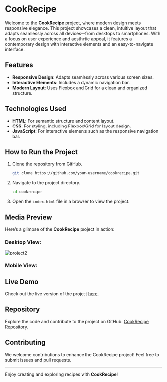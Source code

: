 # CookRecipe

Welcome to the **CookRecipe** project, where modern design meets responsive elegance. This project showcases a clean, intuitive layout that adapts seamlessly across all devices—from desktops to smartphones. With a focus on user experience and aesthetic appeal, it features a contemporary design with interactive elements and an easy-to-navigate interface.

## Features

- **Responsive Design**: Adapts seamlessly across various screen sizes.
- **Interactive Elements**: Includes a dynamic navigation bar.
- **Modern Layout**: Uses Flexbox and Grid for a clean and organized structure.

## Technologies Used

- **HTML**: For semantic structure and content layout.
- **CSS**: For styling, including Flexbox/Grid for layout design.
- **JavaScript**: For interactive elements such as the responsive navigation bar.

## How to Run the Project

1. Clone the repository from GitHub.
   ```bash
   git clone https://github.com/your-username/cookrecipe.git
   ```
2. Navigate to the project directory.
   ```bash
   cd cookrecipe
   ```
3. Open the `index.html` file in a browser to view the project.

## Media Preview

Here’s a glimpse of the **CookRecipe** project in action:

### Desktop View:

![project2](https://github.com/user-attachments/assets/fcea5059-1d27-4689-91b8-d307992a8a79)


### Mobile View:



## Live Demo

Check out the live version of the project [here](https://kareen133.github.io/CookRecipe/).

## Repository

Explore the code and contribute to the project on GitHub: [CookRecipe Repository](https://github.com/kareen133/CookRecipe).

## Contributing

We welcome contributions to enhance the CookRecipe project! Feel free to submit issues and pull requests.

---

Enjoy creating and exploring recipes with **CookRecipe**!

